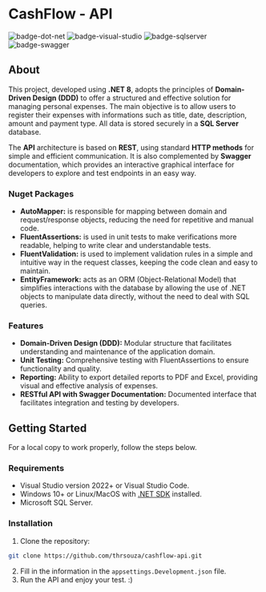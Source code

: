 # CashFlow - API

![badge-dot-net]
![badge-visual-studio]
![badge-sqlserver]
![badge-swagger]

## About

This project, developed using **.NET 8**, adopts the principles of **Domain-Driven Design (DDD)** to offer a structured and effective solution for managing personal expenses. The main objective is to allow users to register their expenses with informations such as title, date, description, amount and payment type. All data is stored securely in a **SQL Server** database.

The **API** architecture is based on **REST**, using standard **HTTP methods** for simple and efficient communication. It is also complemented by **Swagger** documentation, which provides an interactive graphical interface for developers to explore and test endpoints in an easy way.

### Nuget Packages

- **AutoMapper:** is responsible for mapping between domain and request/response objects, reducing the need for repetitive and manual code.
- **FluentAssertions:** is used in unit tests to make verifications more readable, helping to write clear and understandable tests.
- **FluentValidation:** is used to implement validation rules in a simple and intuitive way in the request classes, keeping the code clean and easy to maintain.
- **EntityFramework:** acts as an ORM (Object-Relational Model) that simplifies interactions with the database by allowing the use of .NET objects to manipulate data directly, without the need to deal with SQL queries.

### Features
- **Domain-Driven Design (DDD):** Modular structure that facilitates understanding and maintenance of the application domain.
- **Unit Testing:** Comprehensive testing with FluentAssertions to ensure functionality and quality.
- **Reporting:** Ability to export detailed reports to PDF and Excel, providing visual and effective analysis of expenses.
- **RESTful API with Swagger Documentation:** Documented interface that facilitates integration and testing by developers.


## Getting Started

For a local copy to work properly, follow the steps below.

### Requirements

- Visual Studio version 2022+ or Visual Studio Code.
- Windows 10+ or ​​Linux/MacOS with [.NET SDK][dot-net-sdk] installed.
- Microsoft SQL Server.

### Installation
1. Clone the repository: 
```sh
git clone https://github.com/thrsouza/cashflow-api.git
```
2. Fill in the information in the `appsettings.Development.json` file.
3. Run the API and enjoy your test. :)


<!-- Links -->
[dot-net-sdk]: https://dotnet.microsoft.com/en-us/download/dotnet/8.0

<!-- Badges -->
[badge-dot-net]: https://img.shields.io/badge/.NET-512BD4?logo=dotnet&logoColor=fff&style=for-the-badge
[badge-sqlserver]: https://img.shields.io/badge/SQL%20Server-0078D4?logo=windows&logoColor=fff&style=for-the-badge
[badge-visual-studio]: https://img.shields.io/badge/Visual%20Studio-5C2D91?logo=visualstudio&logoColor=fff&style=for-the-badge
[badge-swagger]: https://img.shields.io/badge/Swagger-85EA2D?logo=swagger&logoColor=000&style=for-the-badge